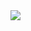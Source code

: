 <picture>
  <source
    srcset="https://github-readme-stats.vercel.app/api?username=Ivyson&show_icons=true&theme=blue-green"
    media="(prefers-color-scheme: dark)"
  />
  <source
    srcset="https://github-readme-stats.vercel.app/api?username=Ivyson&show_icons=true"
    media="(prefers-color-scheme: light), (prefers-color-scheme: no-preference)"
  />
  <img src="https://github-readme-stats.vercel.app/api?username=Ivyson&show_icons=true" />
</picture>
